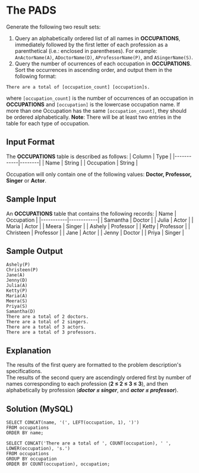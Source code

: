 # The PADS

Generate the following two result sets:
1. Query an alphabetically ordered list of all names in <b>OCCUPATIONS</b>, immediately followed by the first letter of each profession as a parenthetical (i.e.: enclosed in parentheses). 
For example: `AnActorName(A)`, `ADoctorName(D)`, `AProfessorName(P)`, and `ASingerName(S)`.
2. Query the number of ocurrences of each occupation in <b>OCCUPATIONS</b>. Sort the occurrences in ascending order, and output them in the following format:
```
There are a total of [occupation_count] [occupation]s.
```
where `[occupation_count]` is the number of occurrences of an occupation in <b>OCCUPATIONS</b> and `[occupation]` is the lowercase occupation name. 
If more than one Occupation has the same `[occupation_count]`, they should be ordered alphabetically.
<b>Note</b>: There will be at least two entries in the table for each type of occupation.

## Input Format
The <b>OCCUPATIONS</b> table is described as follows: 
| Column     | Type   |
|------------|--------|
| Name       | String |
| Occupation | String |

Occupation will only contain one of the following values: <b>Doctor, Professor, Singer</b> or <b>Actor</b>.

## Sample Input
An <b>OCCUPATIONS</b> table that contains the following records:
| Name      | Occupation |
|-----------|------------|
| Samantha  | Doctor     |
| Julia     | Actor      |
| Maria     | Actor      |
| Meera     | Singer     |
| Ashely    | Professor  |
| Ketty     | Professor  |
| Christeen | Professor  |
| Jane      | Actor      |
| Jenny     | Doctor     |
| Priya     | Singer     |

## Sample Output
```
Ashely(P)
Christeen(P)
Jane(A)
Jenny(D)
Julia(A)
Ketty(P)
Maria(A)
Meera(S)
Priya(S)
Samantha(D)
There are a total of 2 doctors.
There are a total of 2 singers.
There are a total of 3 actors.
There are a total of 3 professors.
```

## Explanation
The results of the first query are formatted to the problem description's specifications. <br>
The results of the second query are ascendingly ordered first by number of names corresponding to each profession (<b>2 &#8804; 2 &#8804; 3 &#8804; 3</b>), 
and then alphabetically by profession (<b><i>doctor &#8804; singer</i></b>, and <b><i>actor &#8804; professor</i></b>).

## Solution (MySQL)
```
SELECT CONCAT(name, '(', LEFT(occupation, 1), ')')
FROM occupations
ORDER BY name;

SELECT CONCAT('There are a total of ', COUNT(occupation), ' ', LOWER(occupation), 's.')
FROM occupations
GROUP BY occupation
ORDER BY COUNT(occupation), occupation;
```
